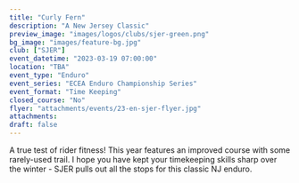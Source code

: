 ```yaml
---
title: "Curly Fern"
description: "A New Jersey Classic"
preview_image: "images/logos/clubs/sjer-green.png"
bg_image: "images/feature-bg.jpg"
club: ["SJER"]
event_datetime: "2023-03-19 07:00:00"
location: "TBA"
event_type: "Enduro"
event_series: "ECEA Enduro Championship Series"
event_format: "Time Keeping"
closed_course: "No"
flyer: "attachments/events/23-en-sjer-flyer.jpg"
attachments:
draft: false
---
```


A true test of rider fitness! This year features an improved course with some rarely-used trail. I hope you have kept your timekeeping skills sharp over the winter - SJER pulls out all the stops for this classic NJ enduro.